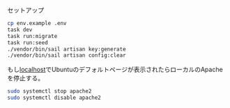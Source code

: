 セットアップ
```sh
cp env.example .env
task dev
task run:migrate
task run:seed
./vendor/bin/sail artisan key:generate
./vendor/bin/sail artisan config:clear
```
もし[localhost](http://localhost)でUbuntuのデフォルトページが表示されたらローカルのApacheを停止する。
```sh
sudo systemctl stop apache2
sudo systemctl disable apache2
```
```
